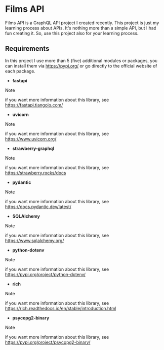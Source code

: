 # Films API

Films API is a GraphQL API project I created recently. This project is just my learning process about APIs. It's nothing more than a simple API, but I had fun creating it. So, use this project also for your learning process.

## Requirements

In this project I use more than 5 (five) additional modules or packages, you can install them via https://pypi.org/ or go directly to the official website of each package.

* **fastapi**

> [!NOTE]
> if you want more information about this library, see https://fastapi.tiangolo.com/

* **uvicorn**

> [!NOTE]
> if you want more information about this library, see https://www.uvicorn.org/

* **strawberry-graphql**

> [!NOTE]
> if you want more information about this library, see https://strawberry.rocks/docs

* **pydantic**

> [!NOTE]
> if you want more information about this library, see https://docs.pydantic.dev/latest/

* **SQLAlchemy**

> [!NOTE]
> if you want more information about this library, see https://www.sqlalchemy.org/

* **python-dotenv**

> [!NOTE]
> if you want more information about this library, see https://pypi.org/project/python-dotenv/

* **rich**

> [!NOTE]
> if you want more information about this library, see https://rich.readthedocs.io/en/stable/introduction.html

* **psycopg2-binary**

> [!NOTE]
> if you want more information about this library, see https://pypi.org/project/psycopg2-binary/


